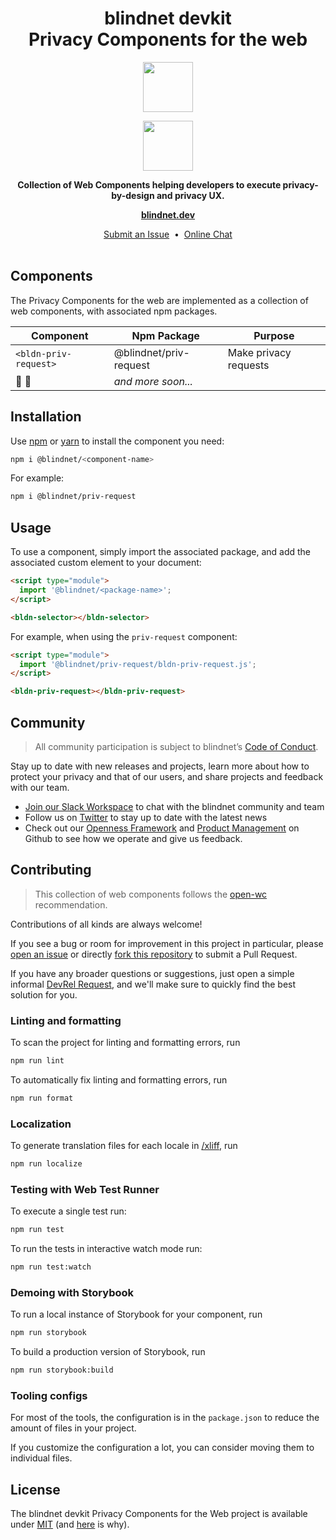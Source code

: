 <h1 align="center">
  blindnet devkit<br />
  Privacy Components for the web
</h1>

<p align=center><img src="https://user-images.githubusercontent.com/7578400/163277439-edd00509-1d1b-4565-a0d3-49057ebeb92a.png#gh-light-mode-only" height="80" /></p>
<p align=center><img src="https://user-images.githubusercontent.com/7578400/163549893-117bbd70-b81a-47fd-8e1f-844911e48d68.png#gh-dark-mode-only" height="80" /></p>

<p align="center">
  <strong>Collection of Web Components helping developers to execute privacy-by-design and privacy UX.</strong>
</p>

<p align="center">
  <a href="https://blindnet.dev"><strong>blindnet.dev</strong></a>
</p>

<p align="center">
  <!-- FIXME -->
  <!-- <a href="https://blindnet.dev/docs">Documentation</a>  -->
  <!-- &nbsp;•&nbsp; -->
  <a href="https://github.com/blindnet-io/{project-short-name}/issues">Submit an Issue</a>
  &nbsp;•&nbsp;
  <a href="https://join.slack.com/t/blindnet/shared_invite/zt-1arqlhqt3-A8dPYXLbrnqz1ZKsz6ItOg">Online Chat</a>
  <br>
  <br>
</p>

## Components

The Privacy Components for the web are implemented as a collection of web components, with associated npm packages.

| Component             | Npm Package            | Purpose               |
| --------------------- | ---------------------- | --------------------- |
| `<bldn-priv-request>` | @blindnet/priv-request | Make privacy requests |
| 🚧 👷                 | _and more soon..._        |                       |

<!-- FIXME: ## Get Started

:rocket: Check out our [Quick Start Guide](https://blindnet.dev/docs/quickstart) to get started in a snap. -->

## Installation

Use [npm][npm] or [yarn][yarn] to install the component you need:

```bash
npm i @blindnet/<component-name>
```

For example:

```bash
npm i @blindnet/priv-request
```

## Usage

<!-- FIXME: 📑 The API reference of {type of project, e.g. this SDK} is available on [blindnet.dev](https://blindnet.dev/docs/api_reference/[path-to-project}/latest). -->

To use a component, simply import the associated package, and add the associated custom element to your document:

```html
<script type="module">
  import '@blindnet/<package-name>';
</script>

<bldn-selector></bldn-selector>
```

For example, when using the `priv-request` component:

```html
<script type="module">
  import '@blindnet/priv-request/bldn-priv-request.js';
</script>

<bldn-priv-request></bldn-priv-request>
```

## Community

> All community participation is subject to blindnet’s [Code of Conduct][coc].

Stay up to date with new releases and projects, learn more about how to protect your privacy and that of our users, and share projects and feedback with our team.

- [Join our Slack Workspace][chat] to chat with the blindnet community and team
- Follow us on [Twitter][twitter] to stay up to date with the latest news
- Check out our [Openness Framework][openness] and [Product Management][product] on Github to see how we operate and give us feedback.

## Contributing

> This collection of web components follows the [open-wc](https://github.com/open-wc/open-wc) recommendation.

Contributions of all kinds are always welcome!

If you see a bug or room for improvement in this project in particular, please [open an issue][new-issue] or directly [fork this repository][fork] to submit a Pull Request.

If you have any broader questions or suggestions, just open a simple informal [DevRel Request][request], and we'll make sure to quickly find the best solution for you.

### Linting and formatting

To scan the project for linting and formatting errors, run

```bash
npm run lint
```

To automatically fix linting and formatting errors, run

```bash
npm run format
```

### Localization

To generate translation files for each locale in [/xliff](/xliff/), run

```bash
npm run localize
```

### Testing with Web Test Runner

To execute a single test run:

```bash
npm run test
```

To run the tests in interactive watch mode run:

```bash
npm run test:watch
```

### Demoing with Storybook

To run a local instance of Storybook for your component, run

```bash
npm run storybook
```

To build a production version of Storybook, run

```bash
npm run storybook:build
```

### Tooling configs

For most of the tools, the configuration is in the `package.json` to reduce the amount of files in your project.

If you customize the configuration a lot, you can consider moving them to individual files.

## License

The blindnet devkit Privacy Components for the Web project is available under [MIT][license] (and [here](https://github.com/blindnet-io/openness-framework/blob/main/docs/decision-records/DR-0001-oss-license.md) is why).

<!-- project's URLs -->

[new-issue]: https://github.com/blindnet-io/privacy-components-web/issues/new/choose
[fork]: https://github.com/blindnet-io/privacy-components-web/fork

<!-- Tools -->

[npm]: https://docs.npmjs.com/
[yarn]: https://yarnpkg.com/

<!-- common URLs -->

[devkit]: https://github.com/blindnet-io/blindnet.dev
[openness]: https://github.com/blindnet-io/openness-framework
[product]: https://github.com/blindnet-io/product-management
[request]: https://github.com/blindnet-io/devrel-management/issues/new?assignees=noelmace&labels=request%2Ctriage&template=request.yml&title=%5BRequest%5D%3A+
[chat]: https://join.slack.com/t/blindnet/shared_invite/zt-1arqlhqt3-A8dPYXLbrnqz1ZKsz6ItOg
[twitter]: https://twitter.com/blindnet_io
[docs]: https://blindnet.dev/docs
[changelog]: CHANGELOG.md
[license]: LICENSE
[coc]: https://github.com/blindnet-io/openness-framework/blob/main/CODE_OF_CONDUCT.md
